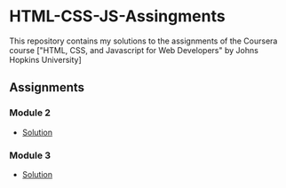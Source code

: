 # HTML-CSS-JS-Assingments

This repository contains my solutions to the assignments of the Coursera course
["HTML, CSS, and Javascript for Web Developers" by Johns Hopkins University]

## Assignments

### Module 2
* [Solution](https://k-guy-dev.github.io/HTML-CSS-JS-Assingments/Module-2Assingment/)

### Module 3
* [Solution](https://k-guy-dev.github.io/HTML-CSS-JS-Assingments/Module-3Assingment/)
